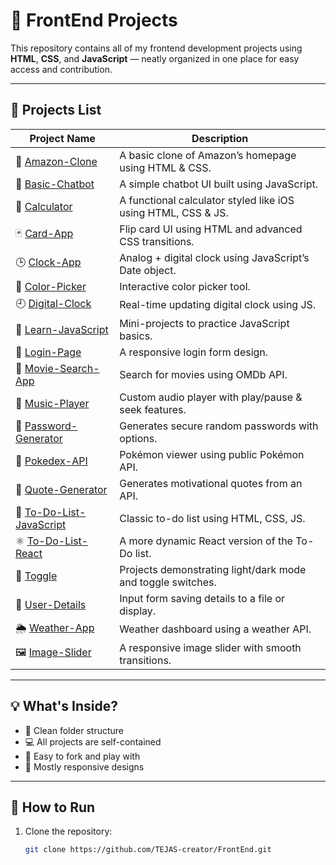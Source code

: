 # 🚀 FrontEnd Projects

This repository contains all of my frontend development projects using **HTML**, **CSS**, and **JavaScript** — neatly organized in one place for easy access and contribution.

---

## 📁 Projects List

| Project Name | Description |
| ------------ | ----------- |
| 🛒 [Amazon-Clone](./Amazon-Clone) | A basic clone of Amazon’s homepage using HTML & CSS. |
| 🤖 [Basic-Chatbot](./Basic-Chatbot) | A simple chatbot UI built using JavaScript. |
| 🧮 [Calculator](./Calculator) | A functional calculator styled like iOS using HTML, CSS & JS. |
| 🃏 [Card-App](./Card-App) | Flip card UI using HTML and advanced CSS transitions. |
| 🕒 [Clock-App](./Clock-App) | Analog + digital clock using JavaScript’s Date object. |
| 🎨 [Color-Picker](./Color-Picker) | Interactive color picker tool. |
| 🕘 [Digital-Clock](./Digital-Clock) | Real-time updating digital clock using JS. |
| 📘 [Learn-JavaScript](./Learn-JavaScript) | Mini-projects to practice JavaScript basics. |
| 🔐 [Login-Page](./Login-Page) | A responsive login form design. |
| 🎥 [Movie-Search-App](./Movie-Search-App) | Search for movies using OMDb API. |
| 🎵 [Music-Player](./Music-Player) | Custom audio player with play/pause & seek features. |
| 🔑 [Password-Generator](./Password-Generator) | Generates secure random passwords with options. |
| 🧬 [Pokedex-API](./Pokedex-API) | Pokémon viewer using public Pokémon API. |
| 🧠 [Quote-Generator](./Quote-Generator) | Generates motivational quotes from an API. |
| 📝 [To-Do-List-JavaScript](./To-Do-List-JavaScript) | Classic to-do list using HTML, CSS, JS. |
| ⚛️ [To-Do-List-React](./To-Do-List-React) | A more dynamic React version of the To-Do list. |
| 🔄 [Toggle](./Toggle) | Projects demonstrating light/dark mode and toggle switches. |
| 👤 [User-Details](./User-Details) | Input form saving details to a file or display. |
| 🌦️ [Weather-App](./Weather-App) | Weather dashboard using a weather API. |
| 🖼️ [Image-Slider](./Image-Slider) | A responsive image slider with smooth transitions. |


---

## 💡 What's Inside?

- 🧱 Clean folder structure
- 💻 All projects are self-contained
- 🎯 Easy to fork and play with
- 📱 Mostly responsive designs

---

## 📌 How to Run

1. Clone the repository:
   ```bash
   git clone https://github.com/TEJAS-creator/FrontEnd.git
